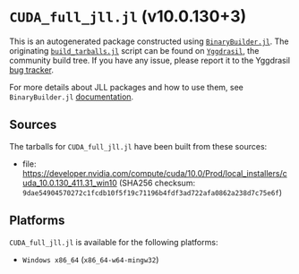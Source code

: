 # `CUDA_full_jll.jl` (v10.0.130+3)

This is an autogenerated package constructed using [`BinaryBuilder.jl`](https://github.com/JuliaPackaging/BinaryBuilder.jl). The originating [`build_tarballs.jl`](https://github.com/JuliaPackaging/Yggdrasil/blob/c7b1a033d38b4541e6fc13e5ac6211cdee5c447e/C/CUDA/CUDA_full@10.0/build_tarballs.jl) script can be found on [`Yggdrasil`](https://github.com/JuliaPackaging/Yggdrasil/), the community build tree.  If you have any issue, please report it to the Yggdrasil [bug tracker](https://github.com/JuliaPackaging/Yggdrasil/issues).

For more details about JLL packages and how to use them, see `BinaryBuilder.jl` [documentation](https://juliapackaging.github.io/BinaryBuilder.jl/dev/jll/).

## Sources

The tarballs for `CUDA_full_jll.jl` have been built from these sources:

* file: https://developer.nvidia.com/compute/cuda/10.0/Prod/local_installers/cuda_10.0.130_411.31_win10 (SHA256 checksum: `9dae54904570272c1fcdb10f5f19c71196b4fdf3ad722afa0862a238d7c75e6f`)

## Platforms

`CUDA_full_jll.jl` is available for the following platforms:

* `Windows x86_64` (`x86_64-w64-mingw32`)

